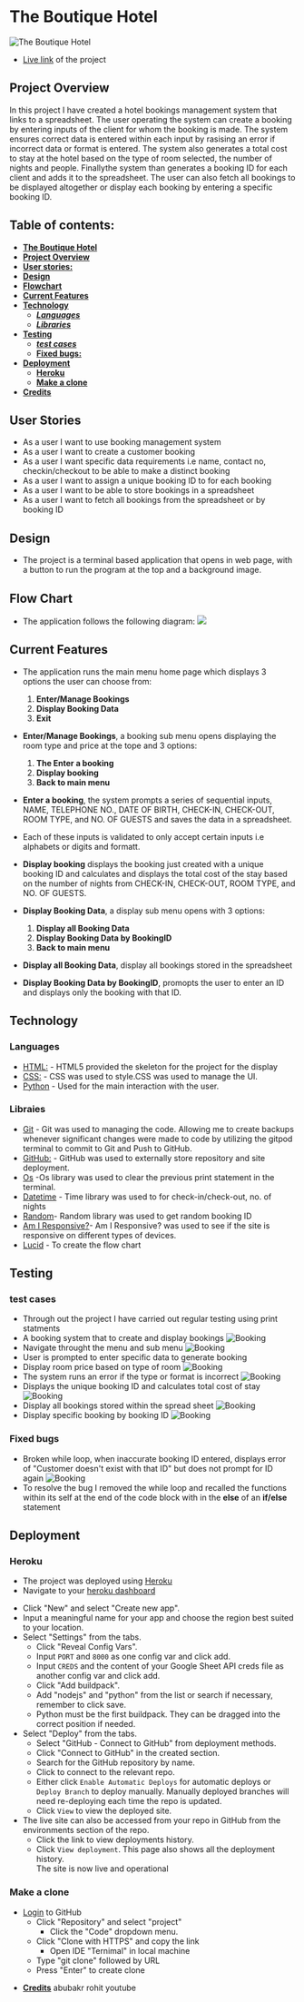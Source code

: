 #  The Boutique Hotel
![The Boutique Hotel ](/assets/readme-files/responsive.PNG)
* [Live link](https://the-boutique-hotel.herokuapp.com/) of the project

## Project Overview
In this project I have created a hotel bookings management system that links to a spreadsheet. The user operating the system can create a booking by entering inputs of the client for whom the booking is made. The system ensures correct data is entered within each input by rasising an error if incorrect data or format is entered. The system also generates a total cost to stay at the hotel based on the type of room selected, the number of nights and people. Finallythe system than generates a booking ID for each client and adds it to the spreadsheet. The user can also fetch all bookings to be displayed altogether or display each booking by entering a specific booking ID.

## Table of contents:
* [**The Boutique Hotel**](#the-boutique-hotel)
* [**Project Overview**](#project-overview)
* [**User stories:**](#user-stories)
* [**Design**](#design)
* [**Flowchart**](#Flowchart)
* [**Current Features**](#current-features)
* [**Technology**](#technology)
  * [***Languages***](#Languages)
  * [***Libraries***](#Libraries)
* [**Testing**](#testing)
    * [***test cases***](#test-cases)
    * [**Fixed bugs:**](#fixed-bugs)
* [**Deployment**](#deployment)
  * [**Heroku**](#Heroku)
  * [**Make a clone**](#Clone)
* [**Credits**](#credits)


## User Stories
* As a user I want to use booking management system
* As a user I want to create a customer booking
* As a user I want specific data requirements i.e name, contact no, checkin/checkout to be able to make a distinct booking
* As a user I want to assign a unique booking ID to for each booking
* As a user I want to be able to store bookings in a spreadsheet
* As a user I want to fetch all bookings from the spreadsheet or by booking ID

## Design 
* The project is a terminal based application that opens in web page, with a button to run the program at the top and a background image.

## Flow Chart
* The application follows the following diagram:
![](/assets/readme-files/Boutique-Hotel%20-flowchart.jpeg)

## Current Features
* The application runs the main menu home page which displays 3 options the user can choose from:
  1. **Enter/Manage Bookings**
  2. **Display Booking Data**
  3. **Exit**

* **Enter/Manage Bookings**, a booking sub menu opens displaying the room type and price at the tope and 3 options:
  1. **The Enter a booking**
  2. **Display booking**
  3. **Back to main menu**
* **Enter a booking**, the system prompts a series of sequential inputs, NAME, TELEPHONE NO., DATE OF BIRTH, CHECK-IN, CHECK-OUT, ROOM TYPE, and NO. OF GUESTS and saves the data in a spreadsheet.
* Each of these inputs is validated to only accept certain inputs i.e alphabets or digits and formatt.
* **Display booking** displays the booking just created with a unique booking ID and calculates and displays the total cost of the stay based on the number of nights from CHECK-IN, CHECK-OUT, ROOM TYPE, and NO. OF GUESTS.

* **Display Booking Data**, a display sub menu opens with 3 options:
  1. **Display all Booking Data**
  2. **Display Booking Data by BookingID**
  3. **Back to main menu**
* **Display all Booking Data**, display all bookings stored in the spreadsheet
* **Display Booking Data by BookingID**, promopts the user to enter an ID and displays only the booking with that ID.

## Technology
  ### Languages 
  * [HTML:](https://www.w3.org/html/)  - HTML5 provided the skeleton for the project for the display
  * [CSS:](https://www.w3.org/Style/CSS/) - CSS was used to style.CSS was used to manage the UI.
  * [Python](https://www.python.org/) - Used for the main interaction with the user.

  ### Libraies
  * [Git](https://git-scm.com/) - Git was used to managing the code. Allowing me to create backups whenever significant changes were made to code by utilizing the gitpod terminal to commit to Git and Push to GitHub.
  * [GitHub:](https://github.com/) - GitHub was used to externally store repository and site deployment.
  * [Os](https://docs.python.org/3/library/os.html "Link to os homepage") -Os library was used to clear the previous print statement in the terminal.
  * [Datetime](https://docs.python.org/3/library/datetime.html "Link to time homepage") - Time library was used to for check-in/check-out, no. of nights
  * [Random](https://www.programiz.com/python-programming/modules/random "Link to random homepage")- Random library was used to get random booking ID
  * [Am I Responsive?](http://ami.responsivedesign.is/# "Link to Am I Responsive Homepage")- Am I Responsive? was used to see if the site is responsive on different types of devices.
  * [Lucid](https://www.lucidchart.com/) - To create the flow chart 

## Testing
### test cases
* Through out the project I have carried out regular testing using print statments
* A booking system that to create and display bookings
![Booking]()
* Navigate throught the menu and sub menu
![Booking]()
* User is prompted to enter specific data to generate booking 
* Display room price based on type of room
![Booking]()
* The system runs an error if the type or format is incorrect
![Booking]()
* Displays the unique booking ID and calculates total cost of stay
![Booking]()
* Display all bookings stored within the spread sheet
![Booking]()
* Display specific booking by booking ID
![Booking]()

### Fixed bugs
* Broken while loop, when inaccurate booking ID entered, displays error of "Customer doesn't exist with that ID" but does not prompt for ID again
![Booking]()
* To resolve the bug I removed the while loop and recalled the functions within its self at the end of the code block with in the **else** of an **if/else** statement 

## Deployment
### Heroku
* The project was deployed using [Heroku](https://www.heroku.com)
*  Navigate to your [heroku dashboard](https://dashboard.heroku.com/apps)
- Click "New" and select "Create new app".  
- Input a meaningful name for your app and choose the region best suited to
  your location.  
- Select "Settings" from the tabs.  
  - Click "Reveal Config Vars".  
  - Input `PORT` and `8000` as one config var and click add.  
  - Input `CREDS` and the content of your Google Sheet API creds file as another
    config var and click add.  
  - Click "Add buildpack".  
  - Add "nodejs" and "python" from the list or search if necessary, remember to
    click save.  
  - Python must be the first buildpack. They can be dragged into the correct
    position if needed.  
- Select "Deploy" from the tabs.  
  - Select "GitHub - Connect to GitHub" from deployment methods.  
  - Click "Connect to GitHub" in the created section.  
  - Search for the GitHub repository by name.  
  - Click to connect to the relevant repo.  
  - Either click `Enable Automatic Deploys` for automatic deploys or `Deploy
    Branch` to deploy manually. Manually deployed branches will need
    re-deploying each time the repo is updated.  
  - Click `View` to view the deployed site.  
- The live site can also be accessed from your repo in GitHub from the
  environments section of the repo.
  - Click the link to view deployments history.  
  - Click `View deployment`. This page also shows all the deployment history.  
The site is now live and operational

### Make a clone
- [Login](https://github.com/) to GitHub
  - Click "Repository" and select "project"
	- Click the "Code" dropdown menu.
  - Click "Clone with HTTPS" and copy the link
	- Open IDE "Ternimal" in local machine
  - Type "git clone" followed by URL
  - Press "Enter" to create clone


* [**Credits**](#credits)
abubakr
rohit
youtube
